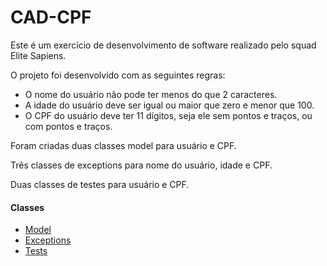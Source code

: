 # CAD-CPF

Este é um exercício de desenvolvimento de software realizado
pelo squad Elite Sapiens.

O projeto foi desenvolvido com as seguintes regras:

- O nome do usuário não pode ter menos do que 2 caracteres.
- A idade do usuário deve ser igual ou maior que zero e menor que 100.
- O CPF do usuário deve ter 11 dígitos, seja ele sem pontos e traços, ou com pontos e traços.

Foram criadas duas classes model para usuário e CPF.

Três classes de exceptions para nome do usuário, idade e CPF.

Duas classes de testes para usuário e CPF.


#### Classes

- [Model](https://github.com/Elite-Sapiens/cad-cpf/tree/main/src/main/java/com/elitesapiens/domain/model)
- [Exceptions](https://github.com/Elite-Sapiens/cad-cpf/tree/main/src/main/java/com/elitesapiens/domain/model/exceptions)
- [Tests](https://github.com/Elite-Sapiens/cad-cpf/tree/main/src/test/java/com/elitesapiens/domain/model)
